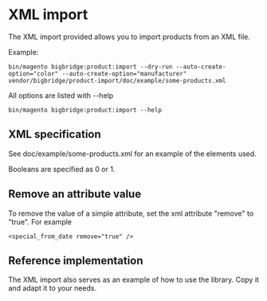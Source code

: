 # XML import

The XML import provided allows you to import products from an XML file.

Example:

    bin/magento bigbridge:product:import --dry-run --auto-create-option="color" --auto-create-option="manufacturer" vendor/bigbridge/product-import/doc/example/some-products.xml

All options are listed with --help

    bin/magento bigbridge:product:import --help

## XML specification

See doc/example/some-products.xml for an example of the elements used.

Booleans are specified as 0 or 1.

## Remove an attribute value

To remove the value of a simple attribute, set the xml attribute "remove" to "true". For example

    <special_from_date remove="true" />

## Reference implementation

The XML import also serves as an example of how to use the library. Copy it and adapt it to your needs.

